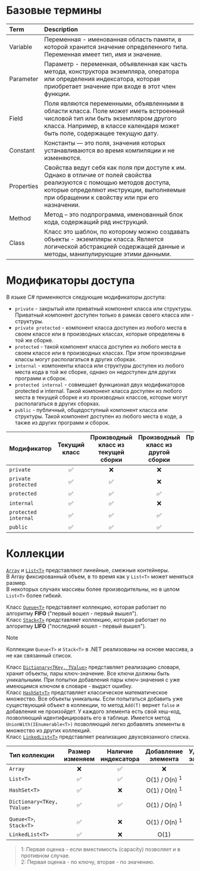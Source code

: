# Базовые термины

| Term | Description |
| :--- | :--- |
| Variable | Переменная - именованная область памяти, в которой хранится значение определенного типа. Переменная имеет тип, имя и значение. |
| Parameter | Параметр - переменная, объявленная как часть метода, конструктора экземпляра, оператора или определения индексатора, которая приобретает значение при входе в этот член функции. |
| Field | Поля являются переменными, объявленными в области класса. Поле может иметь встроенный числовой тип или быть экземпляром другого класса. Например, в классе календаря может быть поле, содержащее текущую дату. |
| Constant | Константы — это поля, значения которых устанавливаются во время компиляции и не изменяются. |
| Properties | Свойства ведут себя как поля при доступе к им. Однако в отличие от полей свойства реализуются с помощью методов доступа, которые определяют инструкции, выполняемые при обращении к свойству или при его назначении. |
| Method | Метод – это подпрограмма, именованный блок кода, содержащий ряд инструкций. |
| Class | Класс это шаблон, по которому можно создавать объекты - экземпляры класса. Является логической абстракцией содержащей данные и методы, манипулирующие этими данными. |

# Модификаторы доступа

В языке C# применяются следующие модификаторы доступа:

- `private` - закрытый или приватный компонент класса или структуры. Приватный компонент доступен только в рамках своего класса или - структуры.
- `private protected` - компонент класса доступен из любого места в своем классе или в производных классах, которые определены в той же сборке.
- `protected` - такой компонент класса доступен из любого места в своем классе или в производных классах. При этом производные классы могут располагаться в других сборках.
- `internal` - компоненты класса или структуры доступен из любого места кода в той же сборке, однако он недоступен для других программ и сборок.
- `protected internal` - совмещает функционал двух модификаторов protected и internal. Такой компонент класса доступен из любого места в текущей сборке и из производных классов, которые могут располагаться в других сборках.
- `public` - публичный, общедоступный компонент класса или структуры. Такой компонент доступен из любого места в коде, а также из других программ и сборок.

|Модификатор|Текущий класс|Производный класс из текущей сборки|Производный класс из другой сборки|Производный класс из текущей сборки|Производный класс из другой сборки|
|:-------------------|:----------------:|:----------------:|:----------------:|:----------------:|:----------------:|
|`private`           |:white_check_mark:|:x:               |:x:               |:x:               |:x:|
|`private protected` |:white_check_mark:|:white_check_mark:|:x:               |:x:               |:x:|
|`protected`         |:white_check_mark:|:white_check_mark:|:white_check_mark:|:x:               |:x:|
|`internal`          |:white_check_mark:|:white_check_mark:|:x:               |:white_check_mark:|:x:|
|`protected internal`|:white_check_mark:|:white_check_mark:|:white_check_mark:|:white_check_mark:|:x:|
|`public`            |:white_check_mark:|:white_check_mark:|:white_check_mark:|:white_check_mark:|:white_check_mark:|

# Коллекции

[`Array`](https://learn.microsoft.com/ru-ru/dotnet/csharp/language-reference/builtin-types/arrays) и [`List<T>`](https://learn.microsoft.com/ru-ru/dotnet/api/system.collections.generic.list-1?view=net-8.0) представляют линейные, смежные контейнеры.  
В Array фиксированный объем, в то время как у `List<T>` может меняться размер.  
В некоторых случаях массивы более производительны, но в целом `List<T>` более гибкий.

Класс [`Queue<T>`](https://learn.microsoft.com/ru-ru/dotnet/api/system.collections.generic.queue-1?view=net-8.0) представляет коллекцию, которая работает по алгоритму **FIFO** ("первый вошел - первый вышел").  
Класс [`Stack<T>`](https://learn.microsoft.com/ru-ru/dotnet/api/system.collections.generic.stack-1?view=net-8.0) представляет коллекцию, которая работает по алгоритму **LIFO** ("последний вошел - первый вышел"). 

> [!Note]
> Коллекции `Queue<T>` и `Stack<T>` в .NET реализованы на основе массива, а не как связанный список.  

Класс [`Dictionary<TKey, TValue>`](https://learn.microsoft.com/ru-ru/dotnet/api/system.collections.generic.dictionary-2?view=net-8.0) представляет реализацию словаря, хранит объекты, пары ключ-значение. Все ключи должны быть уникальными. При попытки добавления пары ключ-значения с уже имеющимся ключом в словаре - выдаст ошибку.   
Класс [`HashSet<T>`](https://learn.microsoft.com/ru-ru/dotnet/api/system.collections.generic.hashset-1?view=net-8.0) представляет классическое математическое множество. Все объекты уникальны. Если попытаться добавить уже существующий объект в коллекции, то метод `Add(T)` вернет `false` и добавления не произойдет. У каждого элемента есть свой хеш-код, позволяющий идентифицировать его в таблице. Имеется метод `UnionWith(IEnumerable<T>)` позволяющий легко добавлять элементы в множество из других коллекций.  
Класс [`LinkedList<T>`](https://learn.microsoft.com/ru-ru/dotnet/api/system.collections.generic.linkedlist-1?view=net-8.0) представляет реализацию двухсвязанного списка.

| Тип коллекции            | Размер изменяем | Наличие индексатора | Добавление элемента | Удаление элемента | Поиск элемента |
|:---|:---:|:---:|:---:|:---:|:---:|
|`Array`                   | :x:                | :white_check_mark: | :x:               | :x:  | O(n) |
|`List<T>`                 | :white_check_mark: | :white_check_mark: | O(1) / O(n)  $^1$ | O(n) | O(n) |
|`HashSet<T>`              | :white_check_mark: | :x:                | O(1) / O(n)  $^1$ | O(1) | O(1) |
|`Dictionary<TKey, TValue>`| :white_check_mark: | :white_check_mark: | O(1) / O(n)  $^1$ | O(1) | O(1) / O(n)  $^2$ |
|`Queue<T>`, `Stack<T>`    | :white_check_mark: | :x:                | O(1) / O(n)  $^1$ | O(1) | O(n) |
|`LinkedList<T>`           | :white_check_mark: | :x:                | O(1)              | O(1) | O(n) |

> 1: Первая оценка - если вместимость (capacity) позволяет и в противном случае.  
> 2: Первая оценка - по ключу, вторая - по значению.  